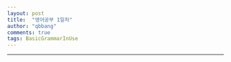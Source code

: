 ```yaml
---
layout: post
title:  "영어공부 1일차"
author: "qbbang"
comments: true
tags: BasicGrammarInUse
---
```


-----





<audio src="/assets/audio/test.m4a" />

오디오야 나와라



